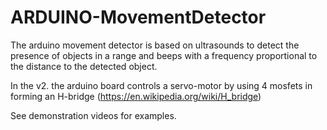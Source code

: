 # ARDUINO-MovementDetector

The arduino movement detector is based on ultrasounds to detect the presence of objects in a range and beeps with a frequency proportional to the distance to the detected object. 

In the v2. the arduino board controls a servo-motor by using 4 mosfets in forming an H-bridge (https://en.wikipedia.org/wiki/H_bridge)   

See demonstration videos for examples. 
